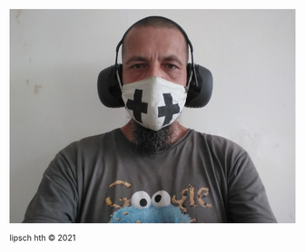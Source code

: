 ![](https://github.com/nondejus/google-patent/blob/main/google%20tshirt/ArtBoard%20Image%20(72).jpg)

lipsch hth © 2021
